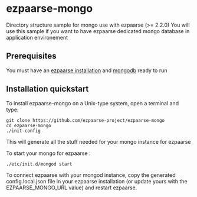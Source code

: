 # ezpaarse-mongo

Directory structure sample for mongo use with ezpaarse (>= 2.2.0)
You will use this sample if you want to have ezpaarse dedicated mongo database in application environement

## Prerequisites ##

You must have an [ezpaarse installation](https://github.com/ezpaarse-project/ezpaarse) and [mongodb](https://github.com/ezpaarse-project/ezpaarse/blob/master/doc/quickstart.md#installation-de-mongodb) ready to run

## Installation quickstart ##


To install ezpaarse-mongo on a Unix-type system, open a terminal and type:
```shell
git clone https://github.com/ezpaarse-project/ezpaarse-mongo
cd ezpaarse-mongo
./init-config
```

This will generate all the stuff needed for your mongo instance for ezpaarse

To start your mongo for ezpaarse :
```shell
./etc/init.d/mongod start
```
To connect ezpaarse with your mongod instance, copy the generated config.local.json file in your ezpaarse installation (or update yours with the EZPAARSE_MONGO_URL value) and restart ezpaarse.

